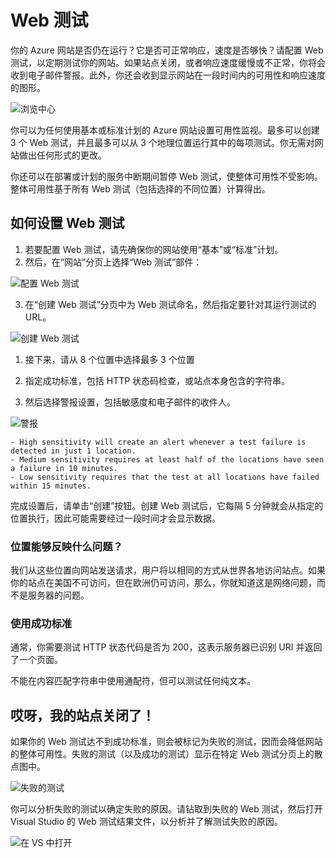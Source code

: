 <properties title="How to create web test" pageTitle="How to create web test" description="Learn how to create web tests in Azure." authors="stepsic"  />

# Web 测试

你的 Azure 网站是否仍在运行？它是否可正常响应，速度是否够快？请配置 Web 测试，以定期测试你的网站。如果站点关闭，或者响应速度缓慢或不正常，你将会收到电子邮件警报。此外，你还会收到显示网站在一段时间内的可用性和响应速度的图形。

![浏览中心][]

你可以为任何使用基本或标准计划的 Azure 网站设置可用性监视。最多可以创建 3 个 Web 测试，并且最多可以从 3 个地理位置运行其中的每项测试。你无需对网站做出任何形式的更改。

你还可以在部署或计划的服务中断期间暂停 Web 测试，使整体可用性不受影响。整体可用性基于所有 Web 测试（包括选择的不同位置）计算得出。

## 如何设置 Web 测试

1.  若要配置 Web 测试，请先确保你的网站使用“基本”或“标准”计划。
2.  然后，在“网站”分页上选择“Web 测试”部件：

   ![配置 Web 测试][]

3.  在“创建 Web 测试”分页中为 Web 测试命名，然后指定要针对其运行测试的 URL。

   ![创建 Web 测试][]

1.  接下来，请从 8 个位置中选择最多 3 个位置

2.  指定成功标准，包括 HTTP 状态码检查，或站点本身包含的字符串。

3.  然后选择警报设置，包括敏感度和电子邮件的收件人。

   ![警报][]

    - High sensitivity will create an alert whenever a test failure is detected in just 1 location.
    - Medium sensitivity requires at least half of the locations have seen a failure in 10 minutes.
    - Low sensitivity requires that the test at all locations have failed within 15 minutes.

完成设置后，请单击“创建”按钮。创建 Web 测试后，它每隔 5 分钟就会从指定的位置执行，因此可能需要经过一段时间才会显示数据。

### 位置能够反映什么问题？

我们从这些位置向网站发送请求，用户将以相同的方式从世界各地访问站点。如果你的站点在美国不可访问，但在欧洲仍可访问，那么，你就知道这是网络问题，而不是服务器的问题。

### 使用成功标准

通常，你需要测试 HTTP 状态代码是否为 200，这表示服务器已识别 URI 并返回了一个页面。

不能在内容匹配字符串中使用通配符，但可以测试任何纯文本。

## 哎呀，我的站点关闭了！

如果你的 Web 测试达不到成功标准，则会被标记为失败的测试，因而会降低网站的整体可用性。失败的测试（以及成功的测试）显示在特定 Web 测试分页上的散点图中。

![失败的测试][]

你可以分析失败的测试以确定失败的原因。请钻取到失败的 Web 测试，然后打开 Visual Studio 的 Web 测试结果文件，以分析并了解测试失败的原因。

![在 VS 中打开][]

  [浏览中心]: ./media/insights-create-web-tests/Inisghts_WebTestBlade.png
  [配置 Web 测试]: ./media/insights-create-web-tests/Insights_ConfigurePart.png
  [创建 Web 测试]: ./media/insights-create-web-tests/Insights_CreateTest.png
  [警报]: ./media/insights-create-web-tests/Inisghts_AlertCreation.png
  [失败的测试]: ./media/insights-create-web-tests/Insights_FailedWebTest.png
  [在 VS 中打开]: ./media/insights-create-web-tests/Insights_OpenInVS.png

